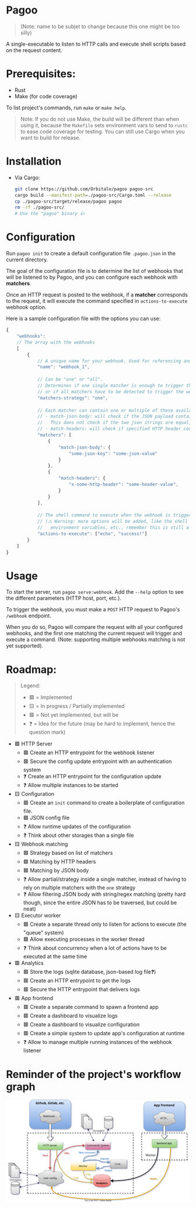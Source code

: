 Pagoo
=====

> (Note: name to be subjet to change because this one might be too silly)

A single-executable to listen to HTTP calls and execute shell scripts based on the request content.

# Prerequisites:

* Rust
* Make (for code coverage)

To list project's commands, run `make` or `make help`.

> Note: If you do not use Make, the build will be different than when using it, because the `Makefile` sets environment vars to send to `rustc` to ease code coverage for testing. You can still use Cargo when you want to build for release.

# Installation

* Via Cargo:
  ```bash
  git clone https://github.com/Orbitale/pagoo pagoo-src
  cargo build --manifest-path=./pagoo-src/Cargo.toml --release
  cp ./pagoo-src/target/release/pagoo pagoo
  rm -rf ./pagoo-src/
  # Use the "pagoo" binary 👍
  ```

# Configuration

Run `pagoo init` to create a default configuration file `.pagoo.json` in the current directory.

The goal of the configuration file is to determine the list of webhooks that will be listened to by Pagoo, and you can configure each webhook with **matchers**.

Once an HTTP request is posted to the webhook, if a **matcher** corresponds to the request, it will execute the command specified in `actions-to-execute` webhook option.

Here is a sample configuration file with the options you can use:

```js
{
    "webhooks":
    // The array with the webhooks
    [ 
        {
            // A unique name for your webhook. Used for referencing and logging.
            "name": "webhook_1",

            // Can be "one" or "all".
            // Determines if one single matcher is enough to trigger the webhook,
            // or if all matchers have to be detected to trigger the webhook.
            "matchers-strategy": "one",  
          
            // Each matcher can contain one or multiple of these available matchers:
            // - match-json-body: will check if the JSON payload contains the specified JSON parts.
            //   This does not check if the two json strings are equal, only if this part is present in the whole payload.
            // - match-headers: will check if specified HTTP header contains the exact value specified.
            "matchers": [
                {
                    "match-json-body": {
                        "some-json-key": "some-json-value"
                    }
                },
                {
                    "match-headers": {
                        "x-some-http-header": "some-header-value",
                    }
                }
            ],
          
            // The shell command to execute when the webhook is triggered.
            // (⚠️ Warning: more options will be added, like the shell to execute the command, current working directory, 
            //   environment variables, etc., remember this is still a work in progress 😉) 
            "actions-to-execute": ["echo", "success!"]
        }
    ]
}
```

# Usage

To start the server, run `pagoo serve:webhook`. Add the `--help` option to see the different parameters (HTTP host, port, etc.).

To trigger the webhook, you must make a `POST` HTTP request to Pagoo's `/webhook` endpoint.

When you do so, Pagoo will compare the request with all your configured webhooks, and the first one matching the current request will trigger and execute a command. (Note: supporting multiple webhooks matching is not yet supported). 

# Roadmap:

> Legend:
> * 🟩 = Implemented
> * 🟨 = In progress / Partially implemented
> * 🟥 = Not yet implemented, but will be
> * ❓ = Idea for the future (may be hard to implement, hence the question mark)

* 🟩 HTTP Server
  * 🟩 Create an HTTP entrypoint for the webhook listener 
  * 🟥 Secure the config update entrypoint with an authentication system
  * ❓ Create an HTTP entrypoint for the configuration update
  * ❓ Allow multiple instances to be started
* 🟨 Configuration
  * 🟩 Create an `init` command to create a boilerplate of configuration file. 
  * 🟩 JSON config file 
  * ❓ Allow runtime updates of the configuration
  * ❓ Think about other storages than a single file
* 🟨 Webhook matching
  * 🟩 Strategy based on list of matchers 
  * 🟩 Matching by HTTP headers
  * 🟩 Matching by JSON body
  * ❓ Allow partial/strategy inside a single matcher, instead of having to rely on multiple matchers with the `one` strategy
  * ❓ Allow filtering JSON body with string/regex matching (pretty hard though, since the entire JSON has to be traversed, but could be neat)
* 🟨 Executor worker
  * 🟩 Create a separate thread only to listen for actions to execute (the "queue" system) 
  * 🟩 Allow executing processes in the worker thread
  * ❓ Think about concurrency when a lot of actions have to be executed at the same time
* 🟥 Analytics
  * 🟩 Store the logs (sqlite database, json-based log file❓)
  * 🟥 Create an HTTP entrypoint to get the logs
  * 🟥 Secure the HTTP entrypoint that delivers logs
* 🟥 App frontend
  * 🟥 Create a separate command to spawn a frontend app
  * 🟥 Create a dashboard to visualize logs
  * 🟥 Create a dashboard to visualize configuration
  * 🟥 Create a simple system to update app's configuration at runtime
  * ❓ Allow to manage multiple running instances of the webhook listener 

# Reminder of the project's workflow graph

[![Application graph](./docs/Architecture.svg)](./docs/Architecture.svg)
